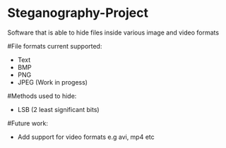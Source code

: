 # Steganography-Project
Software that is able to hide files inside various image and video formats

#File formats current supported:
* Text
* BMP
* PNG
* JPEG (Work in progess)

#Methods used to hide:
* LSB (2 least significant bits)

#Future work:
* Add support for video formats e.g avi, mp4 etc
